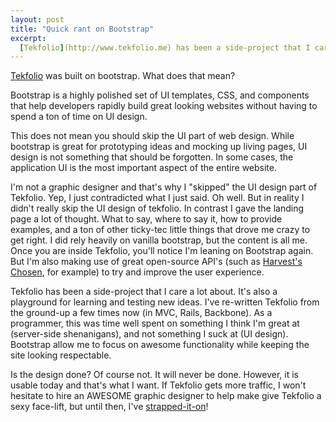 ```yaml
---
layout: post
title: "Quick rant on Bootstrap"
excerpt:
  [Tekfolio](http://www.tekfolio.me) has been a side-project that I care a lot about. It's also a playground for learning and testing new ideas. I've re-written Tekfolio from the ground-up a few times now (in MVC, Rails, Backbone). As a programmer, this was time well spent on something I think I'm great at (server-side shenanigans), and not something I suck at (UI design). Bootstrap allow me to focus on awesome functionality while keeping the site looking respectable.
---
```


[Tekfolio](http://www.tekfolio.me) was built on bootstrap. What does that mean?

Bootstrap is a highly polished set of UI templates, CSS, and components that help developers rapidly build great looking websites without having to spend a ton of time on UI design.

This does not mean you should skip the UI part of web design. While bootstrap is great for prototyping ideas and mocking up living pages, UI design is not something that should be forgotten. In some cases, the application UI is the most important aspect of the entire website.

I'm not a graphic designer and that's why I "skipped" the UI design part of Tekfolio. Yep, I just contradicted what I just said. Oh well. But in reality I didn't really skip the UI design of tekfolio. In contrast I gave the landing page a lot of thought. What to say, where to say it, how to provide examples, and a ton of other ticky-tec little things that drove me crazy to get right. I did rely heavily on vanilla bootstrap, but the content is all me. Once you are inside Tekfolio, you'll notice I'm leaning on Bootstrap again. But I'm also making use of great open-source API's (such as [Harvest's Chosen](http://harvesthq.github.com/chosen/), for example) to try and improve the user experience.

Tekfolio has been a side-project that I care a lot about. It's also a playground for learning and testing new ideas. I've re-written Tekfolio from the ground-up a few times now (in MVC, Rails, Backbone). As a programmer, this was time well spent on something I think I'm great at (server-side shenanigans), and not something I suck at (UI design). Bootstrap allow me to focus on awesome functionality while keeping the site looking respectable.

Is the design done? Of course not. It will never be done. However, it is usable today and that's what I want. If Tekfolio gets more traffic, I won't hesitate to hire an AWESOME graphic designer to help make give Tekfolio a sexy face-lift, but until then, I've [strapped-it-on](https://twitter.com/#!/mdo/status/170639576300396544)!